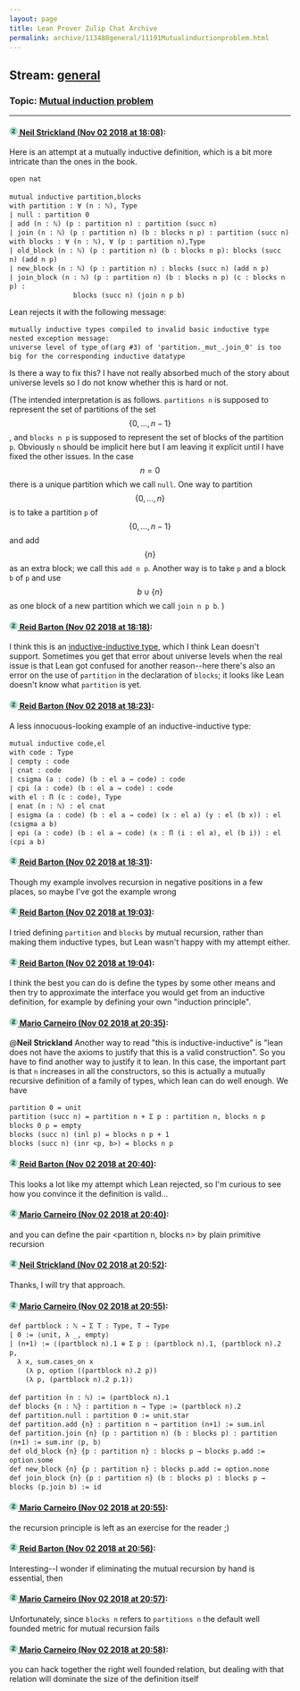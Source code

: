 ```yaml
---
layout: page
title: Lean Prover Zulip Chat Archive 
permalink: archive/113488general/11191Mutualinductionproblem.html
---
```


## Stream: [general](index.html)
### Topic: [Mutual induction problem](11191Mutualinductionproblem.html)

---

#### [![Click to go to Zulip](../../assets/img/zulip2.png) Neil Strickland (Nov 02 2018 at 18:08)](https://leanprover.zulipchat.com/#narrow/stream/113488-general/topic/Mutual%20induction%20problem/near/137068101):
Here is an attempt at a mutually inductive definition, which is a bit more intricate than the ones in the book.  
```lean
open nat

mutual inductive partition,blocks
with partition : ∀ (n : ℕ), Type
| null : partition 0
| add (n : ℕ) (p : partition n) : partition (succ n)
| join (n : ℕ) (p : partition n) (b : blocks n p) : partition (succ n)
with blocks : ∀ (n : ℕ), ∀ (p : partition n),Type
| old_block (n : ℕ) (p : partition n) (b : blocks n p): blocks (succ n) (add n p)
| new_block (n : ℕ) (p : partition n) : blocks (succ n) (add n p)
| join_block (n : ℕ) (p : partition n) (b : blocks n p) (c : blocks n p) :
                blocks (succ n) (join n p b)
```
Lean rejects it with the following message:
```
mutually inductive types compiled to invalid basic inductive type
nested exception message:
universe level of type_of(arg #3) of 'partition._mut_.join_0' is too big for the corresponding inductive datatype
```
Is there a way to fix this?  I have not really absorbed much of the story about universe levels so I do not know whether this is hard or not.

(The intended interpretation is as follows.  `partitions n` is supposed to represent the set of partitions of the set $$\{0,\ldots,n-1\}$$, and `blocks n p` is supposed to represent the set of blocks of the partition `p`.  Obviously `n` should be implicit here but I am leaving it explicit until I have fixed the other issues. In the case $$n=0$$ there is a unique partition which we call `null`.   One way to partition $$\{0,\ldots,n\}$$ is to take a partition `p` of $$\{0,\ldots,n-1\}$$ and add $$\{n\}$$ as an extra block; we call this `add n p`.  Another way is to take `p` and a block `b` of `p` and use $$b \cup \{n\}$$ as one block of a new partition which we call `join n p b`.  )

#### [![Click to go to Zulip](../../assets/img/zulip2.png) Reid Barton (Nov 02 2018 at 18:18)](https://leanprover.zulipchat.com/#narrow/stream/113488-general/topic/Mutual%20induction%20problem/near/137068768):
I think this is an [inductive-inductive type](https://ncatlab.org/nlab/show/inductive-inductive+type), which I think Lean doesn't support.
Sometimes you get that error about universe levels when the real issue is that Lean got confused for another reason--here there's also an error on the use of `partition` in the declaration of `blocks`; it looks like Lean doesn't know what `partition` is yet.

#### [![Click to go to Zulip](../../assets/img/zulip2.png) Reid Barton (Nov 02 2018 at 18:23)](https://leanprover.zulipchat.com/#narrow/stream/113488-general/topic/Mutual%20induction%20problem/near/137068999):
A less innocuous-looking example of an inductive-inductive type:
```lean
mutual inductive code,el
with code : Type
| cempty : code
| cnat : code
| csigma (a : code) (b : el a → code) : code
| cpi (a : code) (b : el a → code) : code
with el : Π (c : code), Type
| enat (n : ℕ) : el cnat
| esigma (a : code) (b : el a → code) (x : el a) (y : el (b x)) : el (csigma a b)
| epi (a : code) (b : el a → code) (x : Π (i : el a), el (b i)) : el (cpi a b)
```

#### [![Click to go to Zulip](../../assets/img/zulip2.png) Reid Barton (Nov 02 2018 at 18:31)](https://leanprover.zulipchat.com/#narrow/stream/113488-general/topic/Mutual%20induction%20problem/near/137069482):
Though my example involves recursion in negative positions in a few places, so maybe I've got the example wrong

#### [![Click to go to Zulip](../../assets/img/zulip2.png) Reid Barton (Nov 02 2018 at 19:03)](https://leanprover.zulipchat.com/#narrow/stream/113488-general/topic/Mutual%20induction%20problem/near/137071550):
I tried defining `partition` and `blocks` by mutual recursion, rather than making them inductive types, but Lean wasn't happy with my attempt either.

#### [![Click to go to Zulip](../../assets/img/zulip2.png) Reid Barton (Nov 02 2018 at 19:04)](https://leanprover.zulipchat.com/#narrow/stream/113488-general/topic/Mutual%20induction%20problem/near/137071648):
I think the best you can do is define the types by some other means and then try to approximate the interface you would get from an inductive definition, for example by defining your own "induction principle".

#### [![Click to go to Zulip](../../assets/img/zulip2.png) Mario Carneiro (Nov 02 2018 at 20:35)](https://leanprover.zulipchat.com/#narrow/stream/113488-general/topic/Mutual%20induction%20problem/near/137077383):
@**Neil Strickland** Another way to read "this is inductive-inductive" is "lean does not have the axioms to justify that this is a valid construction". So you have to find another way to justify it to lean. In this case, the important part is that `n` increases in all the constructors, so this is actually a mutually recursive definition of a family of types, which lean can do well enough. We have
```
partition 0 = unit
partition (succ n) = partition n + Σ p : partition n, blocks n p
blocks 0 p = empty
blocks (succ n) (inl p) = blocks n p + 1
blocks (succ n) (inr <p, b>) = blocks n p
```

#### [![Click to go to Zulip](../../assets/img/zulip2.png) Reid Barton (Nov 02 2018 at 20:40)](https://leanprover.zulipchat.com/#narrow/stream/113488-general/topic/Mutual%20induction%20problem/near/137077658):
This looks a lot like my attempt which Lean rejected, so I'm curious to see how you convince it the definition is valid...

#### [![Click to go to Zulip](../../assets/img/zulip2.png) Mario Carneiro (Nov 02 2018 at 20:40)](https://leanprover.zulipchat.com/#narrow/stream/113488-general/topic/Mutual%20induction%20problem/near/137077666):
and you can define the pair <partition n, blocks n> by plain primitive recursion

#### [![Click to go to Zulip](../../assets/img/zulip2.png) Neil Strickland (Nov 02 2018 at 20:52)](https://leanprover.zulipchat.com/#narrow/stream/113488-general/topic/Mutual%20induction%20problem/near/137078327):
Thanks, I will try that approach.

#### [![Click to go to Zulip](../../assets/img/zulip2.png) Mario Carneiro (Nov 02 2018 at 20:55)](https://leanprover.zulipchat.com/#narrow/stream/113488-general/topic/Mutual%20induction%20problem/near/137078422):
```lean
def partblock : ℕ → Σ T : Type, T → Type
| 0 := ⟨unit, λ _, empty⟩
| (n+1) := ⟨(partblock n).1 ⊕ Σ p : (partblock n).1, (partblock n).2 p,
  λ x, sum.cases_on x
    (λ p, option ((partblock n).2 p))
    (λ p, (partblock n).2 p.1)⟩

def partition (n : ℕ) := (partblock n).1
def blocks {n : ℕ} : partition n → Type := (partblock n).2
def partition.null : partition 0 := unit.star
def partition.add {n} : partition n → partition (n+1) := sum.inl
def partition.join {n} (p : partition n) (b : blocks p) : partition (n+1) := sum.inr ⟨p, b⟩
def old_block {n} {p : partition n} : blocks p → blocks p.add := option.some
def new_block {n} {p : partition n} : blocks p.add := option.none
def join_block {n} {p : partition n} (b : blocks p) : blocks p → blocks (p.join b) := id
```

#### [![Click to go to Zulip](../../assets/img/zulip2.png) Mario Carneiro (Nov 02 2018 at 20:55)](https://leanprover.zulipchat.com/#narrow/stream/113488-general/topic/Mutual%20induction%20problem/near/137078448):
the recursion principle is left as an exercise for the reader ;)

#### [![Click to go to Zulip](../../assets/img/zulip2.png) Reid Barton (Nov 02 2018 at 20:56)](https://leanprover.zulipchat.com/#narrow/stream/113488-general/topic/Mutual%20induction%20problem/near/137078522):
Interesting--I wonder if eliminating the mutual recursion by hand is essential, then

#### [![Click to go to Zulip](../../assets/img/zulip2.png) Mario Carneiro (Nov 02 2018 at 20:57)](https://leanprover.zulipchat.com/#narrow/stream/113488-general/topic/Mutual%20induction%20problem/near/137078554):
Unfortunately, since `blocks n` refers to `partitions n` the default well founded metric for mutual recursion fails

#### [![Click to go to Zulip](../../assets/img/zulip2.png) Mario Carneiro (Nov 02 2018 at 20:58)](https://leanprover.zulipchat.com/#narrow/stream/113488-general/topic/Mutual%20induction%20problem/near/137078619):
you can hack together the right well founded relation, but dealing with that relation will dominate the size of the definition itself

